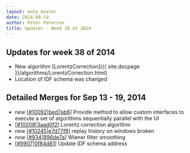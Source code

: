 ```yaml
---
layout: onto_master
date: 2014-09-19
author: Peter Peterson
title: Updates - Week 38 of 2014
---
```

Updates for week 38 of 2014
---------------------------
* New algorithm [LorentzCorrection]({{ site.docpage }}/algorithms/LorentzCorrection.html)
* Location of IDF schema was changed

Detailed Merges for Sep 13 - 19, 2014
-------------------------------------
* *new* \[[#10092](http://trac.mantidproject.org/mantid/ticket/10092)\|[bed7ab6](https://github.com/mantidproject/mantid/commit/bed7ab69fb911493abc55c5863cfe8f7987101d9)\] Provide method to allow custom interfaces to execute a set of algorithms sequentially parallel with the UI
* \[[#10208](http://trac.mantidproject.org/mantid/ticket/10208)\|[3aad0f2](https://github.com/mantidproject/mantid/commit/3aad0f2e124a0d6b76c4aaa8d77bd00bd3dfbdae)\] Lorentz correction algorithm
* *new* \[[#10245](http://trac.mantidproject.org/mantid/ticket/10245)\|[e7d77f9](https://github.com/mantidproject/mantid/commit/e7d77f95e38ee4514a272568154bf21250d74435)\] replay history on windows broken
* *new* \[[#934](http://trac.mantidproject.org/mantid/ticket/934)\|[896de7a](https://github.com/mantidproject/mantid/commit/896de7aba990a7f5967cce0ae26faf67b200818c)\] Wiener filter smoothing
* \[[#9907](http://trac.mantidproject.org/mantid/ticket/9907)\|[0f84d81](https://github.com/mantidproject/mantid/commit/0f84d816bb20154adc6045decbe0d2ab8d43c4f7)\] Update IDF schema address
